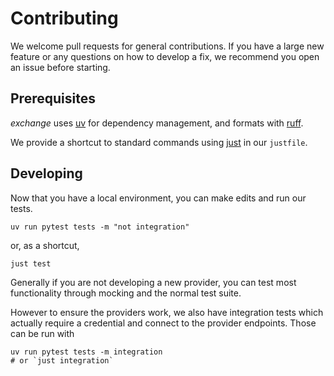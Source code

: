 # Contributing

We welcome pull requests for general contributions. If you have a large new feature or any questions on how
to develop a fix, we recommend you open an issue before starting.

## Prerequisites

*exchange* uses [uv][uv] for dependency management, and formats with [ruff][ruff]. 

We provide a shortcut to standard commands using [just][just] in our `justfile`.

## Developing

Now that you have a local environment, you can make edits and run our tests. 

```
uv run pytest tests -m "not integration"
```

or, as a shortcut, 

```
just test
```

Generally if you are not developing a new provider, you can test most functionality through mocking and the normal
test suite.

However to ensure the providers work, we also have integration tests which actually require a credential and connect
to the provider endpoints. Those can be run with

```
uv run pytest tests -m integration
# or `just integration` 
```


[uv]: https://docs.astral.sh/uv/
[ruff]: https://docs.astral.sh/ruff/
[just]: https://github.com/casey/just
